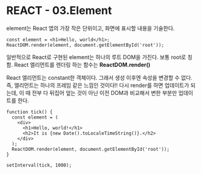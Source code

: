 # REACT - 03.Element
element는 React 앱의 가장 작은 단위이고, 화면에 표시할 내용을 기술한다.
```
const element = <h1>Hello, world</h1>;
ReactDOM.render(element, document.getElementById('root'));
```
일반적으로 React로 구현된 element는 하나의 루트 DOM을 가진다. 보통 root로 칭함. React 엘리먼트를 렌더링 하는 함수는 **ReactDOM.render()**

React 엘리먼트는 constant한 객체이다. 그래서 생성 이후엔 속성을 변경할 수 없다. 즉, 엘리먼트는 하나의 프레임 같은 느낌인 것이다!!
다시 render를 하면 업데이트가 되는데, 이 때 전부 다 뒤집어 엎는 것이 아닌 이전 DOM과 비교해서 변한 부분만 업데이트를 한다.

```
function tick() {
  const element = (
    <div>
      <h1>Hello, world!</h1>
      <h2>It is {new Date().toLocaleTimeString()}.</h2>
    </div>
  );
  ReactDOM.render(element, document.getElementById('root'));
}

setInterval(tick, 1000);
```
